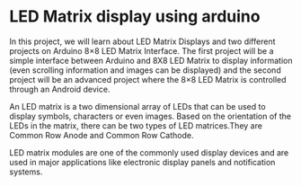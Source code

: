 # LED Matrix display using arduino

In this project, we will learn about LED Matrix Displays and two different projects on Arduino 8×8 LED Matrix Interface. 
The first project will be a simple interface between Arduino and 8X8 LED Matrix to display information (even scrolling 
information and images can be displayed) and the second project will be an advanced project where the 8×8 LED Matrix is 
controlled through an Android device.

An LED matrix is a two dimensional array of LEDs that can be used to display symbols, characters or even images. Based 
on the orientation of the LEDs in the matrix, there can be two types of LED matrices.They are Common Row Anode and Common
Row Cathode.

LED matrix modules are one of the commonly used display devices and are used in major applications like electronic display
panels and notification systems.

